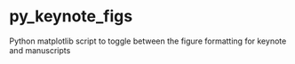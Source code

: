 # py_keynote_figs
Python matplotlib script to toggle between the figure formatting for keynote and manuscripts
